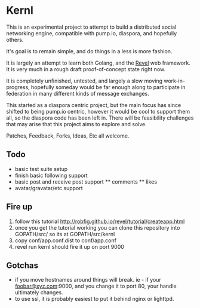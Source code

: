 Kernl
================

This is an experimental project to attempt to build
a distributed social networking engine, compatible with
pump.io, diaspora, and hopefully others.

It's goal is to remain simple, and do things in a less is more fashion.

It is largely an attempt to learn both Golang, and the [Revel](http://robfig.github.io/revel)
web framework.  It is very much in a rough draft proof-of-concept state right now.

It is completely unfinished, untested, and largely a slow moving
work-in-progress, hopefully someday would be far enough along to participate
in federation in many different kinds of message exchanges.

This started as a diaspora centric project, but the main focus has since
shifted to being pump.io centric, however it would be cool to support
them all, so the diaspora code has been left in.  There will be feasibility
challenges that may arise that this project aims to explore and solve.

Patches, Feedback, Forks, Ideas, Etc all welcome.


Todo
-------------------
* basic test suite setup
* finish basic following support
* basic post and receive post support
** comments
** likes
* avatar/gravatar/etc support

Fire up
------------------
1. follow this tutorial http://robfig.github.io/revel/tutorial/createapp.html
2. once you get the tutorial working you can clone this repository into GOPATH/src/ so its at GOPATH/src/kernl
3. copy conf/app.conf.dist to conf/app.conf
3. revel run kernl should fire it up on port 9000

Gotchas
------------------
* if you move hostnames around things will break. ie - if your foobar@xyz.com:9000, and you change it to port 80, your handle ultimately changes.
* to use ssl, it is probably easiest to put it behind nginx or lighttpd.




